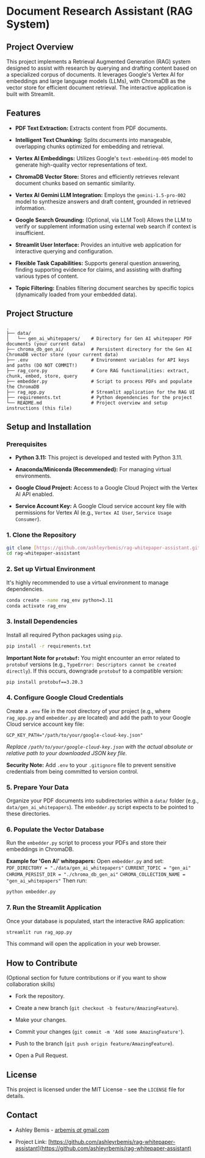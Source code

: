 # Document Research Assistant (RAG System)

## Project Overview

This project implements a Retrieval Augmented Generation (RAG) system designed to assist with research by querying and drafting content based on a specialized corpus of documents. It leverages Google's Vertex AI for embeddings and large language models (LLMs), with ChromaDB as the vector store for efficient document retrieval. The interactive application is built with Streamlit.

## Features

* **PDF Text Extraction:** Extracts content from PDF documents.

* **Intelligent Text Chunking:** Splits documents into manageable, overlapping chunks optimized for embedding and retrieval.

* **Vertex AI Embeddings:** Utilizes Google's `text-embedding-005` model to generate high-quality vector representations of text.

* **ChromaDB Vector Store:** Stores and efficiently retrieves relevant document chunks based on semantic similarity.

* **Vertex AI Gemini LLM Integration:** Employs the `gemini-1.5-pro-002` model to synthesize answers and draft content, grounded in retrieved information.

* **Google Search Grounding:** (Optional, via LLM Tool) Allows the LLM to verify or supplement information using external web search if context is insufficient.

* **Streamlit User Interface:** Provides an intuitive web application for interactive querying and configuration.

* **Flexible Task Capabilities:** Supports general question answering, finding supporting evidence for claims, and assisting with drafting various types of content.

* **Topic Filtering:** Enables filtering document searches by specific topics (dynamically loaded from your embedded data).

## Project Structure

```
.
├── data/
│   └── gen_ai_whitepapers/    # Directory for Gen AI whitepaper PDF documents (your current data)
├── chroma_db_gen_ai/          # Persistent directory for the Gen AI ChromaDB vector store (your current data)
├── .env                       # Environment variables for API keys and paths (DO NOT COMMIT!)
├── rag_core.py                # Core RAG functionalities: extract, chunk, embed, store, query
├── embedder.py                # Script to process PDFs and populate the ChromaDB
├── rag_app.py                 # Streamlit application for the RAG UI
├── requirements.txt           # Python dependencies for the project
└── README.md                  # Project overview and setup instructions (this file)
```

## Setup and Installation

### Prerequisites

* **Python 3.11:** This project is developed and tested with Python 3.11.

* **Anaconda/Miniconda (Recommended):** For managing virtual environments.

* **Google Cloud Project:** Access to a Google Cloud Project with the Vertex AI API enabled.

* **Service Account Key:** A Google Cloud service account key file with permissions for Vertex AI (e.g., `Vertex AI User`, `Service Usage Consumer`).

### 1. Clone the Repository

```bash
git clone [https://github.com/ashleyrbemis/rag-whitepaper-assistant.git](https://github.com/ashleyrbemis/rag-whitepaper-assistant.git)
cd rag-whitepaper-assistant
```

### 2. Set up Virtual Environment

It's highly recommended to use a virtual environment to manage dependencies.

```bash
conda create --name rag_env python=3.11
conda activate rag_env
```

### 3. Install Dependencies

Install all required Python packages using `pip`.

```bash
pip install -r requirements.txt
```

**Important Note for `protobuf`:** You might encounter an error related to `protobuf` versions (e.g., `TypeError: Descriptors cannot be created directly`). If this occurs, downgrade `protobuf` to a compatible version:

```bash
pip install protobuf==3.20.3
```

### 4. Configure Google Cloud Credentials

Create a `.env` file in the root directory of your project (e.g., where `rag_app.py` and `embedder.py` are located) and add the path to your Google Cloud service account key file:

```
GCP_KEY_PATH="/path/to/your/google-cloud-key.json"
```

*Replace `/path/to/your/google-cloud-key.json` with the actual absolute or relative path to your downloaded JSON key file.*

**Security Note:** Add `.env` to your `.gitignore` file to prevent sensitive credentials from being committed to version control.

### 5. Prepare Your Data

Organize your PDF documents into subdirectories within a `data/` folder (e.g., `data/gen_ai_whitepapers`). The `embedder.py` script expects to be pointed to these directories.

### 6. Populate the Vector Database

Run the `embedder.py` script to process your PDFs and store their embeddings in ChromaDB.

**Example for 'Gen AI' whitepapers:**
Open `embedder.py` and set:
`PDF_DIRECTORY = "./data/gen_ai_whitepapers"`
`CURRENT_TOPIC = "gen_ai"`
`CHROMA_PERSIST_DIR = "./chroma_db_gen_ai"`
`CHROMA_COLLECTION_NAME = "gen_ai_whitepapers"`
Then run:

```bash
python embedder.py
```

### 7. Run the Streamlit Application

Once your database is populated, start the interactive RAG application:

```bash
streamlit run rag_app.py
```

This command will open the application in your web browser.

## How to Contribute

(Optional section for future contributions or if you want to show collaboration skills)

* Fork the repository.

* Create a new branch (`git checkout -b feature/AmazingFeature`).

* Make your changes.

* Commit your changes (`git commit -m 'Add some AmazingFeature'`).

* Push to the branch (`git push origin feature/AmazingFeature`).

* Open a Pull Request.

## License

This project is licensed under the MIT License - see the `LICENSE` file for details.

## Contact

* Ashley Bemis - [arbemis *at* gmail.com](mailto:arbemis@gmail.com)

* Project Link: [https://github.com/ashleyrbemis/rag-whitepaper-assistant](https://github.com/ashleyrbemis/rag-whitepaper-assistant)
